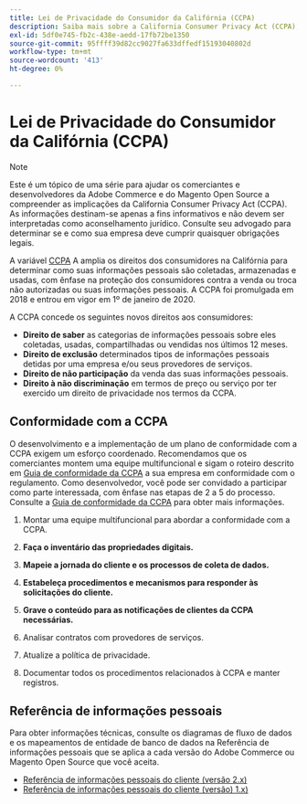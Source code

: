 ```yaml
---
title: Lei de Privacidade do Consumidor da Califórnia (CCPA)
description: Saiba mais sobre a California Consumer Privacy Act (CCPA), que amplia os direitos dos consumidores na Califórnia para determinar como suas informações pessoais são coletadas, armazenadas e usadas.
exl-id: 5df0e745-fb2c-438e-aedd-17fb72be1350
source-git-commit: 95ffff39d82cc9027fa633dffedf15193040802d
workflow-type: tm+mt
source-wordcount: '413'
ht-degree: 0%

---
```


# Lei de Privacidade do Consumidor da Califórnia (CCPA)

>[!NOTE]
>
>Este é um tópico de uma série para ajudar os comerciantes e desenvolvedores da Adobe Commerce e do Magento Open Source a compreender as implicações da California Consumer Privacy Act (CCPA). As informações destinam-se apenas a fins informativos e não devem ser interpretadas como aconselhamento jurídico. Consulte seu advogado para determinar se e como sua empresa deve cumprir quaisquer obrigações legais.

A variável [CCPA](https://oag.ca.gov/privacy/ccpa) A amplia os direitos dos consumidores na Califórnia para determinar como suas informações pessoais são coletadas, armazenadas e usadas, com ênfase na proteção dos consumidores contra a venda ou troca não autorizadas ou suas informações pessoais. A CCPA foi promulgada em 2018 e entrou em vigor em 1º de janeiro de 2020.

A CCPA concede os seguintes novos direitos aos consumidores:

- **Direito de saber** as categorias de informações pessoais sobre eles coletadas, usadas, compartilhadas ou vendidas nos últimos 12 meses.
- **Direito de exclusão** determinados tipos de informações pessoais detidas por uma empresa e/ou seus provedores de serviços.
- **Direito de não participação** da venda das suas informações pessoais.
- **Direito à não discriminação** em termos de preço ou serviço por ter exercido um direito de privacidade nos termos da CCPA.

## Conformidade com a CCPA

O desenvolvimento e a implementação de um plano de conformidade com a CCPA exigem um esforço coordenado. Recomendamos que os comerciantes montem uma equipe multifuncional e sigam o roteiro descrito em [Guia de conformidade da CCPA](https://experienceleague.adobe.com/docs/commerce-admin/start/compliance/privacy/compliance-ccpa.html) a sua empresa em conformidade com o regulamento. Como desenvolvedor, você pode ser convidado a participar como parte interessada, com ênfase nas etapas de 2 a 5 do processo. Consulte a [Guia de conformidade da CCPA](https://experienceleague.adobe.com/docs/commerce-admin/start/compliance/privacy/compliance-ccpa.html) para obter mais informações.

1. Montar uma equipe multifuncional para abordar a conformidade com a CCPA.

1. **Faça o inventário das propriedades digitais.**

1. **Mapeie a jornada do cliente e os processos de coleta de dados.**

1. **Estabeleça procedimentos e mecanismos para responder às solicitações do cliente.**

1. **Grave o conteúdo para as notificações de clientes da CCPA necessárias.**

1. Analisar contratos com provedores de serviços.

1. Atualize a política de privacidade.

1. Documentar todos os procedimentos relacionados à CCPA e manter registros.

## Referência de informações pessoais

Para obter informações técnicas, consulte os diagramas de fluxo de dados e os mapeamentos de entidade de banco de dados na Referência de informações pessoais que se aplica a cada versão do Adobe Commerce ou Magento Open Source que você aceita.

- [Referência de informações pessoais do cliente (versão 2.x)](data-m2.md)
- [Referência de informações pessoais do cliente (versão) 1.x)](data-m1.md)
